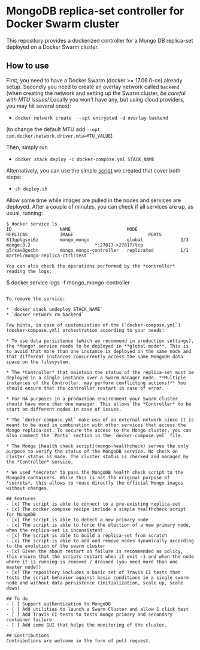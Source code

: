 # MongoDB replica-set controller for Docker Swarm cluster

This repository provides a dockerized controller for a Mongo DB replica-set deployed on a Docker Swarm cluster.

## How to use
First, you need to have a Docker Swarm (docker >= 17.06.0-ce) already setup.
Secondly you need to create an overlay network called `backend` (when creating the network and setting up the Swarm cluster, *be careful with MTU issues!* Locally you won't have any, but using cloud providers, you may hit several ones):

* `docker network create  --opt encrypted -d overlay backend`

(to change the default MTU add `--opt com.docker.network.driver.mtu=MTU_VALUE`)

Then, simply run

* `docker stack deploy -c docker-compose.yml STACK_NAME`

Alternatively, you can use the simple [script](deploy.sh) we created that cover both steps:

* `sh deploy.sh`

Allow some time while images are pulled in the nodes and services are deployed. After a couple of minutes, you can check if all services are up, as usual, running:

```
$ docker service ls
ID                  NAME                     MODE                REPLICAS            IMAGE                            PORTS
813gplgsyi6z        mongo_mongo              global              3/3                 mongo:3.2                        *:27017->27017/tcp
g5rxax0gucbn        mongo_mongo-controller   replicated          1/1                 martel/mongo-replica-ctrl:test```  

You can also check the operations performed by the *controller* reading the logs:

```
$ docker service logs -f mongo_mongo-controller
```  

To remove the service:

* `docker stack undeploy STACK_NAME`
* `docker network rm backend`

Few hints, in case of customization of the [`docker-compose.yml`](docker-compose.yml) orchestration according to your needs:

* To use data persistence (which we recommend in production settings), the *Mongo* service needs to be deployed in **global mode**. This is to avoid that more than one instance is deployed on the same node and that different instances concurrently access the same MongoDB data space on the filesystem.

* The *Controller* that maintain the status of the replica-set must be deployed in a single instance over a Swarm manager node. **Multiple instances of the Controller, may perform conflicting actions!** You should ensure that the controller restart in case of error.

* For HA purposes in a production environment your Swarm cluster should have more than one manager. This allows the *Controller* to be start on different nodes in case of issues.

* The `docker-compose.yml` make use of an external network since it is meant to be used in combination with other services that access the Mongo replica-set. To secure the access to the Mongo cluster, you can also comment the `Ports` section in the `docker-compose.yml` file.

* The Mongo [health check script](mongo-healthcheck) serves the only purpose to verify the status of the MongoDB service. No check on cluster status is made. The cluster status is checked and managed by the *Controller* service.

* We used *secrets* to pass the MongoDB health check script to the MongoDB containers. While this is not the original purpose of *secrets*, this allows to reuse directly the official Mongo images without changes.

## Features
- [x] The script is able to connect to a pre-existing replica-set
- [x] The docker compose recipe include a simple healthcheck script for MongoDB
- [x] The script is able to detect a new primary node
- [x] The script is able to force the election of a new primary node, when the replica-set is inconsistent
- [x] The script is able to build a replica-set from scratch
- [x] The script is able to add and remove nodes dynamically according to the evolution of the swarm cluster
- [x] Given the about restart on failure is recommended as policy, this ensure that the scripts restart when it exit -1 and when the node where it is running is removed / drained (you need more than one master node!)
- [x] The repository includes a basic set of Travis CI tests that tests the script behavior against basic conditions in a single swarm node and without data persistence (initialization, scale up, scale down)

## To do
- [ ] Support authentication to MongoDB
- [ ] Add utilities to launch a Swarm Cluster and allow 1 click test
- [ ] Add Travis CI tests to tests mongo primary and secondary container failure
- [ ] Add some GUI that helps the monitoring of the cluster.

## Contributions
Contributions are welcome in the form of pull request.
